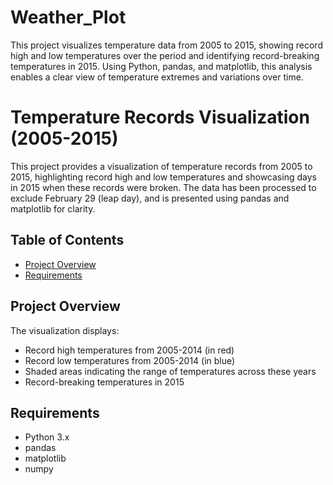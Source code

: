 # Weather_Plot
This project visualizes temperature data from 2005 to 2015, showing record high and low temperatures over the period and identifying record-breaking temperatures in 2015. Using Python, pandas, and matplotlib, this analysis enables a clear view of temperature extremes and variations over time.

# Temperature Records Visualization (2005-2015)

This project provides a visualization of temperature records from 2005 to 2015, highlighting record high and low temperatures and showcasing days in 2015 when these records were broken. The data has been processed to exclude February 29 (leap day), and is presented using pandas and matplotlib for clarity.

## Table of Contents
- [Project Overview](#project-overview)
- [Requirements](#requirements)

## Project Overview
The visualization displays:
- Record high temperatures from 2005-2014 (in red)
- Record low temperatures from 2005-2014 (in blue)
- Shaded areas indicating the range of temperatures across these years
- Record-breaking temperatures in 2015

## Requirements
- Python 3.x
- pandas
- matplotlib
- numpy

